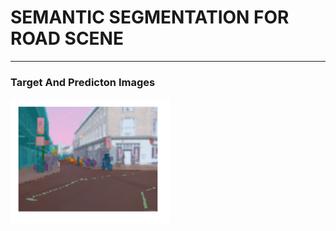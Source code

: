 # SEMANTIC SEGMENTATION FOR ROAD SCENE
---
### Target And Predicton Images
![alt text](https://github.com/waranyoghes/segmentation/blob/master/Target.png?raw=true)

<br>

